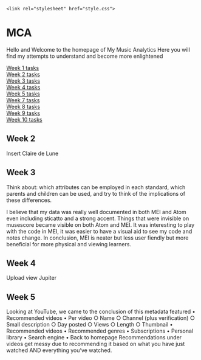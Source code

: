 	<link rel="stylesheet" href="style.css">
# MCA
Hello and Welcome to the homepage of My Music Analytics
Here you will find my attempts to understand and become more enlightened
<div id="menu">
		<a href="week1.html">Week 1 tasks</a><br>
		<a href="week2.html">Week 2 tasks</a><br>
		<a href="week3.html">Week 3 tasks</a><br>
		<a href="week4.html">Week 4 tasks</a><br>
		<a href="week5.html">Week 5 tasks</a><br>
		<a href="week7.html">Week 7 tasks</a><br>
		<a href="week8.html">Week 8 tasks</a><br>
		<a href="week9.html">Week 9 tasks</a><br>
		<a href="week10.html">Week 10 tasks</a>
</div>


## Week 2
Insert Claire de Lune

## Week 3
Think about: which attributes can be employed in each standard, which parents and children can be used, and try to think of the implications of these differences.

I believe that my data was really well documented in both MEI and Atom even including sticatto and a strong accent. Things that were invisible on musescore became visible on both Atom and MEI. It was interesting to play with the code in MEI, it was easier to have a visual aid to see my code and notes change.
In conclusion, MEI is neater but less user fiendly but more beneficial for more physical and viewing learners.

## Week 4
Upload view Jupiter

## Week 5
Looking at YouTube, we came to the conclusion of this metadata featured
	• Recommended videos
	• Per video
		○ Name
		○ Channel (plus verification)
		○ Small description
		○ Day posted
		○ Views
		○ Length
		○ Thumbnail
	• Recommended videos
	• Recommended genres
	• Subscriptions
	• Personal library
	• Search engine
	• Back to homepage
Recommendations under videos get messy due to recommending it based on what you have just watched AND everything you’ve watched.
